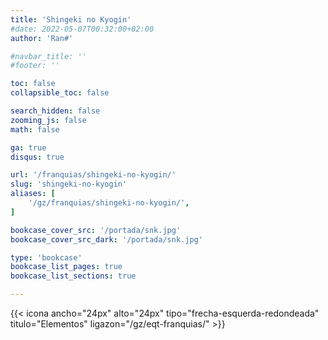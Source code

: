 ```yaml
---
title: 'Shingeki no Kyogin'
#date: 2022-05-07T00:32:00+02:00
author: 'Ran#'

#navbar_title: ''
#footer: ''

toc: false
collapsible_toc: false

search_hidden: false
zooming_js: false
math: false

ga: true
disqus: true

url: '/franquias/shingeki-no-kyogin/'
slug: 'shingeki-no-kyogin'
aliases: [
    '/gz/franquias/shingeki-no-kyogin/',
]

bookcase_cover_src: '/portada/snk.jpg'
bookcase_cover_src_dark: '/portada/snk.jpg'

type: 'bookcase'
bookcase_list_pages: true
bookcase_list_sections: true

---
```


{{< icona ancho="24px" alto="24px" tipo="frecha-esquerda-redondeada" titulo="Elementos" ligazon="/gz/eqt-franquias/" >}}

